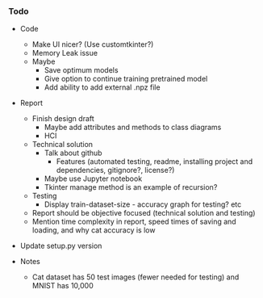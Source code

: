 ### Todo

- Code
  - Make UI nicer? (Use customtkinter?)
  - Memory Leak issue
  - Maybe
    - Save optimum models
    - Give option to continue training pretrained model
    - Add ability to add external .npz file

- Report
  - Finish design draft
    - Maybe add attributes and methods to class diagrams
    - HCI
  - Technical solution
    - Talk about github
      - Features (automated testing, readme, installing project and dependencies, gitignore?, license?)
    - Maybe use Jupyter notebook
    - Tkinter manage method is an example of recursion?
  - Testing
    - Display train-dataset-size - accuracy graph for testing? etc
  - Report should be objective focused (technical solution and testing)
  - Mention time complexity in report, speed times of saving and loading, and why cat accuracy is low

- Update setup.py version

- Notes
  - Cat dataset has 50 test images (fewer needed for testing) and MNIST has 10,000